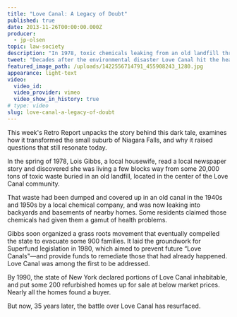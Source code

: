 ```yaml
---
title: "Love Canal: A Legacy of Doubt"
published: true
date: 2013-11-26T00:00:00.000Z
producer:
  - jp-olsen
topic: law-society
description: "In 1978, toxic chemicals leaking from an old landfill thrust an upstate New York community called “Love Canal” into the national headlines, and made it synonymous with “environmental disaster.”"
tweet: "Decades after the environmental disaster Love Canal hit the headlines, questions still linger: "
featured_image_path: /uploads/1422556714791_455908243_1280.jpg
appearance: light-text
video:
  video_id:
  video_provider: vimeo
  video_show_in_history: true
# type: video
slug: love-canal-a-legacy-of-doubt
---
```


This week's Retro Report unpacks the story behind this dark tale, examines how it transformed the small suburb of Niagara Falls, and why it raised questions that still resonate today.

In the spring of 1978, Lois Gibbs, a local housewife, read a local newspaper story and discovered she was living a few blocks way from some 20,000 tons of toxic waste buried in an old landfill, located in the center of the Love Canal community.

That waste had been dumped and covered up in an old canal in the 1940s and 1950s by a local chemical company, and was now leaking into backyards and basements of nearby homes. Some residents claimed those chemicals had given them a gamut of health problems.

Gibbs soon organized a grass roots movement that eventually compelled the state to evacuate some 900 families. It laid the groundwork for Superfund legislation in 1980, which aimed to prevent future “Love Canals"—and provide funds to remediate those that had already happened. Love Canal was among the first to be addressed.

By 1990, the state of New York declared portions of Love Canal inhabitable, and put some 200 refurbished homes up for sale at below market prices. Nearly all the homes found a buyer.

But now, 35 years later, the battle over Love Canal has resurfaced.

